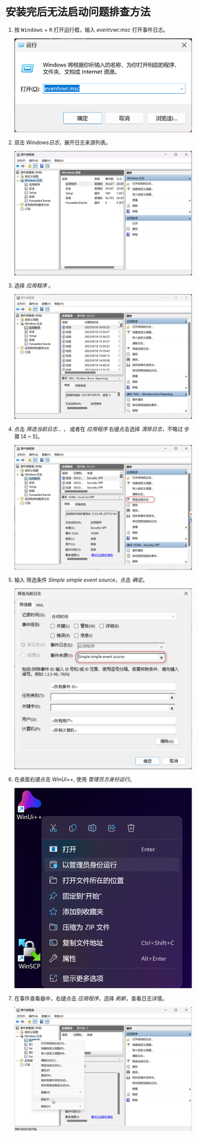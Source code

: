 # 安装完后无法启动问题排查方法

1. 按 <kbd>Windows</kbd> + <kbd>R</kbd> 打开运行框，输入 *eventvwr.msc* 打开事件日志。

    ![img](./images/06.png ':size=40%')

2. 双击 *Windows日志*，展开日志来源列表。

    ![img](./images/02.png ':size=70%')

3. 选择 *应用程序* 。

    ![img](./images/05.png ':size=70%')

4. 点击 *筛选当前日志...* ， 或者在 *应用程序* 右键点击选择 *清除日志*，不略过 步骤 [4 ~ 5]。
 
    ![img](./images/01.png ':size=70%')

5. 输入 筛选条件 *Simple simple event source*，点击 *确定*。

    ![img](./images/07.png ':size=60%')

7. 在桌面右键点击 *WinUi++*, 使用 *管理员方身份运行*。

    ![img](./images/08.png ':size=60%')

8. 在事件查看器中，右键点击 *应用程序*，选择 *刷新*，查看日志详情。

    ![img](./images/09.png ':size=60%')